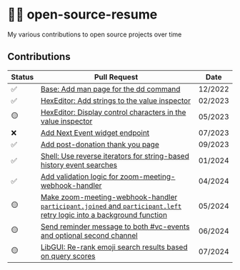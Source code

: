 # 👨‍💻 open-source-resume

My various contributions to open source projects over time

## Contributions

| Status | Pull Request                                                                                                                                                               | Date    |
|--------|----------------------------------------------------------------------------------------------------------------------------------------------------------------------------|---------|
| ✅     | [Base: Add man page for the dd command](https://github.com/SerenityOS/serenity/pull/16472)                                                                                 | 12/2022 |
| ✅     | [HexEditor: Add strings to the value inspector](https://github.com/SerenityOS/serenity/pull/16979)                                                                         | 02/2023 |
| 🟡     | [HexEditor: Display control characters in the value inspector](https://github.com/SerenityOS/serenity/pull/17488)                                                          | 05/2023 |
| ❌     | [Add Next Event widget endpoint](https://github.com/TampaDevs/events.api.tampa.dev/pull/6)                                                                                 | 07/2023 |
| ✅     | [Add post-donation thank you page](https://github.com/TampaDevs/tampadevs/pull/119)                                                                                        | 09/2023 |
| ✅     | [Shell: Use reverse iterators for string-based history event searches](https://github.com/SerenityOS/serenity/pull/22904)                                                  | 01/2024 |
| ✅     | [Add validation logic for zoom-meeting-webhook-handler](https://github.com/Virtual-Coffee/webhooks/pull/19)                                                                | 04/2024 |
| 🟡     | [Make zoom-meeting-webhook-handler `participant.joined` and `participant.left` retry logic into a background function](https://github.com/Virtual-Coffee/webhooks/pull/21) | 05/2024 |
| 🟡     | [Send reminder message to both #vc-events and optional second channel](https://github.com/Virtual-Coffee/webhooks/pull/24)                                                 | 06/2024 |
| 🟡     | [LibGUI: Re-rank emoji search results based on query scores](https://github.com/SerenityOS/serenity/pull/24644)                                                            | 07/2024 |

